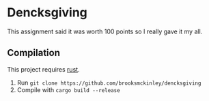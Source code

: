 # Dencksgiving

This assignment said it was worth 100 points so I really gave it my all.

## Compilation

This project requires [rust](https://www.rust-lang.org).

1. Run `git clone https://github.com/brooksmckinley/dencksgiving`
2. Compile with `cargo build --release`
